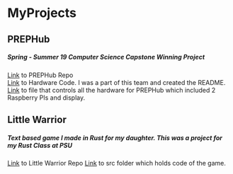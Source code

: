 # MyProjects

## PREPHub
##### Spring - Summer 19 Computer Science Capstone Winning Project
  [Link](https://github.com/dannielsotelo/PREPHub/tree/master/PREPHub-Software) to PREPHub Repo  
  [Link](https://github.com/dannielsotelo/PREPHub/tree/master/PREPHub-Software/prephub-hardware) to Hardware Code. I was a part of this team and created the README.  
  [Link](https://github.com/dannielsotelo/PREPHub/blob/master/PREPHub-Software/prephub-hardware/pi.py) to file that controls all the hardware for PREPHub which included
  2 Raspberry PIs and display.  

## Little Warrior
##### Text based game I made in Rust for my daughter. This was a project for my Rust Class at PSU
  [Link](https://github.com/dannielsotelo/Little-Warrior) to Little Warrior Repo
  [Link](https://github.com/dannielsotelo/Little-Warrior/tree/master/src) to src folder which holds code of the game. 
